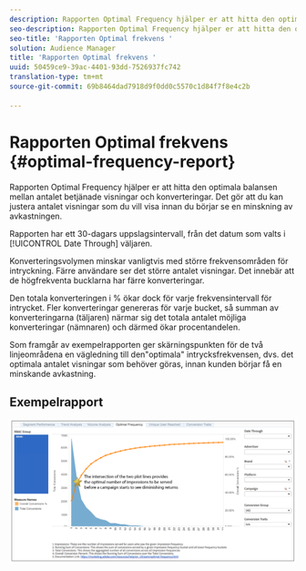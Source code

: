 ```yaml
---
description: Rapporten Optimal Frequency hjälper er att hitta den optimala balansen mellan antalet betjänade visningar och konverteringar. Det gör att du kan justera antalet visningar som du vill visa innan du börjar se en minskning av avkastningen.
seo-description: Rapporten Optimal Frequency hjälper er att hitta den optimala balansen mellan antalet betjänade visningar och konverteringar. Det gör att du kan justera antalet visningar som du vill visa innan du börjar se en minskning av avkastningen.
seo-title: 'Rapporten Optimal frekvens '
solution: Audience Manager
title: 'Rapporten Optimal frekvens '
uuid: 50459ce9-39ac-4401-93dd-7526937fc742
translation-type: tm+mt
source-git-commit: 69b8464dad7918d9f0dd0c5570c1d84f7f8e4c2b

---
```



# Rapporten Optimal frekvens {#optimal-frequency-report}

Rapporten Optimal Frequency hjälper er att hitta den optimala balansen mellan antalet betjänade visningar och konverteringar. Det gör att du kan justera antalet visningar som du vill visa innan du börjar se en minskning av avkastningen.

Rapporten har ett 30-dagars uppslagsintervall, från det datum som valts i [!UICONTROL Date Through] väljaren.

Konverteringsvolymen minskar vanligtvis med större frekvensområden för intryckning. Färre användare ser det större antalet visningar. Det innebär att de högfrekventa bucklarna har färre konverteringar.

Den totala konverteringen i % ökar dock för varje frekvensintervall för intrycket. Fler konverteringar genereras för varje bucket, så summan av konverteringarna (täljaren) närmar sig det totala antalet möjliga konverteringar (nämnaren) och därmed ökar procentandelen.

Som framgår av exempelrapporten ger skärningspunkten för de två linjeområdena en vägledning till den&quot;optimala&quot; intrycksfrekvensen, dvs. det optimala antalet visningar som behöver göras, innan kunden börjar få en minskande avkastning.

## Exempelrapport

![optimal frekvens](assets/optimal-frequency2.png)